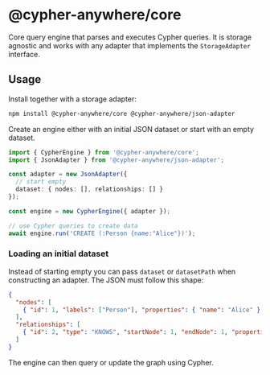 # @cypher-anywhere/core

Core query engine that parses and executes Cypher queries. It is storage agnostic and works with any adapter that implements the `StorageAdapter` interface.

## Usage

Install together with a storage adapter:

```bash
npm install @cypher-anywhere/core @cypher-anywhere/json-adapter
```

Create an engine either with an initial JSON dataset or start with an empty dataset.

```ts
import { CypherEngine } from '@cypher-anywhere/core';
import { JsonAdapter } from '@cypher-anywhere/json-adapter';

const adapter = new JsonAdapter({
  // start empty
  dataset: { nodes: [], relationships: [] }
});

const engine = new CypherEngine({ adapter });

// use Cypher queries to create data
await engine.run('CREATE (:Person {name:"Alice"})');
```

### Loading an initial dataset

Instead of starting empty you can pass `dataset` or `datasetPath` when constructing an adapter. The JSON must follow this shape:

```json
{
  "nodes": [
    { "id": 1, "labels": ["Person"], "properties": { "name": "Alice" } }
  ],
  "relationships": [
    { "id": 2, "type": "KNOWS", "startNode": 1, "endNode": 1, "properties": {} }
  ]
}
```

The engine can then query or update the graph using Cypher.
